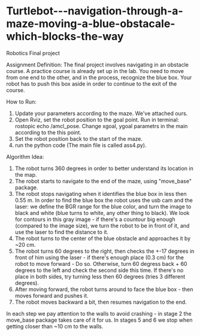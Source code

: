 # Turtlebot---navigation-through-a-maze-moving-a-blue-obstacale-which-blocks-the-way
Robotics Final project 



Assignment Definition:
The final project involves navigating in an obstacle course. A practice course is already set up in the lab. You need to move from one end to the other, and in the process, recognize the blue box. Your robot has to push this box aside in order to continue to the exit of the course.


How to Run:
1. Update your parameters according to the maze. We've attached ours.
2. Open Rviz, set the robot position to the goal point. Run in terminal: rostopic echo /amcl_pose. Change xgoal, ygoal parametrs in the main
according to the this point.
3. Set the robot position back to the start of the maze.
4. run the python code (The main file is called ass4.py). 



Algorithm Idea:

1. The robot turns 360 degrees in order to better understand its location in the map.
2. The robot starts to navigate to the end of the maze, using "move_base" package. 
3. The robot stops navigating when it identifies the blue box in less then 0.55 m. In order to find the blue box the robot uses 
   the usb cam and the laser: we define the BGR range for the blue color, and turn the image to black and white (blue turns to white,
   any other thing to black). We look for contours in this gray image - if there's a countour big enough (compared to the
   image size), we turn the robot to be in front of it, and use the laser to find the distance to it. 
4. The robot turns to the center of the blue obstacle and approaches it by ~20 cm.
5. The robot turns 60 degrees to the right, then checks the +-17 degrees in front of him using the laser - if there's
   enough place (0.3 cm) for the robot to move forward - Do so. Otherwise, turn 60 degress back + 60 degrees to the left and check the
   second side this time.
   If there's no place in both sides, try turning less then 60 degrees (tries 3 different degrees).
6. After moving forward, the robot turns around to face the blue box - then moves forward and pushes it. 
7. The robot moves backward a bit, then resumes navigation to the end.
   

   
In each step we pay attention to the walls to avoid crashing - in stage 2 the move_base package takes care of it for us. In stages 5 and 6 we stop when getting closer than ~10 cm to the walls.
